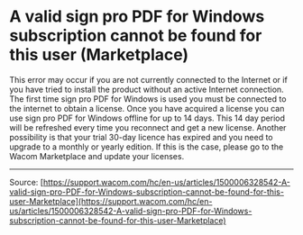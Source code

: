 # A valid sign pro PDF for Windows subscription cannot be found for this user (Marketplace)

This error may occur if you are not currently connected to the Internet or if you have tried to install the product without an active Internet connection. The first time sign pro PDF for Windows is used you must be connected to the internet to obtain a license. Once you have acquired a license you can use sign pro PDF for Windows offline for up to 14 days. This 14 day period will be refreshed every time you reconnect and get a new license. Another possibility is that your trial 30-day licence has expired and you need to upgrade to a monthly or yearly edition. If this is the case, please go to the Wacom Marketplace and update your licenses.

---
Source: [https://support.wacom.com/hc/en-us/articles/1500006328542-A-valid-sign-pro-PDF-for-Windows-subscription-cannot-be-found-for-this-user-Marketplace](https://support.wacom.com/hc/en-us/articles/1500006328542-A-valid-sign-pro-PDF-for-Windows-subscription-cannot-be-found-for-this-user-Marketplace)
